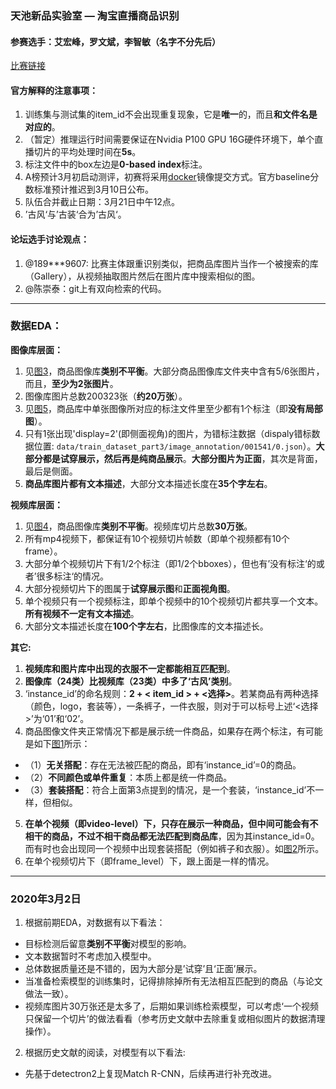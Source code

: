 ### 天池新品实验室 — 淘宝直播商品识别
#### 参赛选手：艾宏峰，罗文斌，李智敏（名字不分先后）

[比赛链接](https://tianchi.aliyun.com/competition/entrance/231772/introduction)

#### 官方解释的注意事项：
1. 训练集与测试集的item_id不会出现重复现象，它是**唯一**的，而且**和文件名是对应的**。  
2. （暂定）推理运行时间需要保证在Nvidia P100 GPU 16G硬件环境下，单个直播切片的平均处理时间在**5s**。
3. 标注文件中的box左边是**0-based index**标注。  
4. A榜预计3月初启动测评，初赛将采用[docker](https://tianchi.aliyun.com/competition/entrance/231759/tab/174)镜像提交方式。官方baseline分数标准预计推迟到3月10日公布。
5. 队伍合并截止日期：3月21日中午12点。
6. ’古风‘与’古装‘合为’古风‘。

#### 论坛选手讨论观点：
1. @189***9607: 比赛主体跟重识别类似，把商品库图片当作一个被搜索的库（Gallery），从视频抽取图片然后在图片库中搜索相似的图。
2. @陈崇泰：git上有双向检索的代码。
**** 
### 数据EDA：
**图像库层面：**
1. 见[图3](IMG/3.png)，商品图像库**类别不平衡**。大部分商品图像库文件夹中含有5/6张图片，而且，**至少为2张图片**。  
2. 图像库图片总数200323张（**约20万张**）。
3. 见[图5](IMG/5.png)，商品库中单张图像所对应的标注文件里至少都有1个标注（即**没有局部图**）。  
4. 只有1张出现'display=2'(即侧面视角)的图片，为错标注数据（dispaly错标数据位置: ``data/train_dataset_part3/image_annotation/001541/0.json``）。**大部分都是试穿展示，然后再是纯商品展示**。**大部分图片为正面**，其次是背面，最后是侧面。  
5. **商品库图片都有文本描述**，大部分文本描述长度在**35个字左右**。  

**视频库层面：**
1. 见[图4](IMG/4.png)，商品图像库**类别不平衡**。视频库切片总数**30万张**。  
2. 所有mp4视频下，都保证有10个视频切片帧数（即单个视频都有10个frame）。  
3. 大部分单个视频切片下有1/2个标注（即1/2个bboxes），但也有’没有标注‘的或者’很多标注‘的情况。  
4. 大部分视频切片下的图属于**试穿展示图**和**正面视角图**。    
5. 单个视频只有一个视频标注，即单个视频中的10个视频切片都共享一个文本。**所有视频不一定有文本描述**。   
7. 大部分文本描述长度在**100个字左右**，比图像库的文本描述长。  

**其它:**
1. **视频库和图片库中出现的衣服不一定都能相互匹配到**。  
2. **图像库（24类）比视频库（23类）中多了‘古风’类别**。  
3. ‘instance_id’的命名规则：**2 + < item_id > + <选择>**。若某商品有两种选择（颜色，logo，套装等），一条裤子，一件衣服，则对于可以标号上述‘<选择>’为‘01’和‘02’。  
4. 商品图像文件夹正常情况下都是展示统一件商品，如果存在两个标注，有可能是如下[图1](IMG/1.png)所示：
- （1）**无关搭配**：存在无法被匹配的商品，即有‘instance_id’=0的商品。
- （2）**不同颜色或单件重复**：本质上都是统一件商品。
- （3）**套装搭配**：符合上面第3点提到的情况，是一个套装，‘instance_id’不一样，但相似。  
5. **在单个视频（即video-level）下，只存在展示一种商品，但中间可能会有不相干的商品，不过不相干商品都无法匹配到商品库**，因为其instance_id=0。而有时也会出现同一个视频中出现套装搭配（例如裤子和衣服）。如[图2](IMG/2.png)所示。
6. 在单个视频切片下（即frame_level）下，跟上面是一样的情况。
**** 
### 2020年3月2日
1. 根据前期EDA，对数据有以下看法：  
- 目标检测后留意**类别不平衡**对模型的影响。  
- 文本数据暂时不考虑加入模型中。  
- 总体数据质量还是不错的，因为大部分是’试穿’且‘正面’展示。  
- 当准备检索模型的训练集时，记得排除掉所有无法相互匹配到的商品（与论文做法一致）。  
- 视频库图片30万张还是太多了，后期如果训练检索模型，可以考虑‘一个视频只保留一个切片’的做法看看（参考历史文献中去除重复或相似图片的数据清理操作）。  
2. 根据历史文献的阅读，对模型有以下看法:  
- 先基于detectron2上复现Match R-CNN，后续再进行补充改进。  
